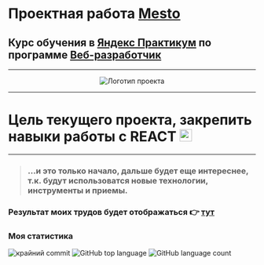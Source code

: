 # Проектная работа [**Mesto**](https://kozyrevalexey.github.io/mesto-react/)
## Курс обучения в [**Яндекс Практикум**](https://practicum.yandex.ru/) по программе [**Веб-разработчик**](https://practicum.yandex.ru/web/)
---
<p align="center">
<img src="https://i.ibb.co/VV7dm7M/mesto.jpg" alt="Логотип проекта" >
</p>

---
# Цель текущего проекта, закрепить навыки работы с REACT <img src="https://cdn.jsdelivr.net/gh/devicons/devicon/icons/react/react-original.svg" title="react" width="25" height="25"/>

---
> ### ...и это только начало, дальше будет еще интереснее, т.к. будут использоватся новые технологии, инструменты и приемы.
 ### Результат моих трудов будет отображаться :point_right: [**тут**](https://kozyrevalexey.github.io/mesto-react/)

### Моя статистика

![крайний commit](https://img.shields.io/github/last-commit/KozyrevAlexey/mesto?color=blue)
![GitHub top language](https://img.shields.io/github/languages/top/KozyrevAlexey/mesto)
![GitHub language count](https://img.shields.io/github/languages/count/KozyrevAlexey/mesto)
